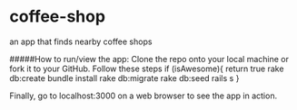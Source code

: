 coffee-shop
===========

an app that finds nearby coffee shops

#####How to run/view the app:
Clone the repo onto your local machine or fork it to your GitHub.
Follow these steps
if (isAwesome){
  return true
 rake db:create
 bundle install
 rake db:migrate
 rake db:seed
 rails s
}

Finally, go to localhost:3000 on a web browser to see the app in action.
